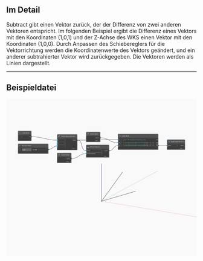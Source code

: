 ## Im Detail
Subtract gibt einen Vektor zurück, der der Differenz von zwei anderen Vektoren entspricht. Im folgenden Beispiel ergibt die Differenz eines Vektors mit den Koordinaten (1,0,1) und der Z-Achse des WKS einen Vektor mit den Koordinaten (1,0,0). Durch Anpassen des Schiebereglers für die Vektorrichtung werden die Koordinatenwerte des Vektors geändert, und ein anderer subtrahierter Vektor wird zurückgegeben. Die Vektoren werden als Linien dargestellt.
___
## Beispieldatei

![Subtract](./Autodesk.DesignScript.Geometry.Vector.Subtract_img.jpg)

